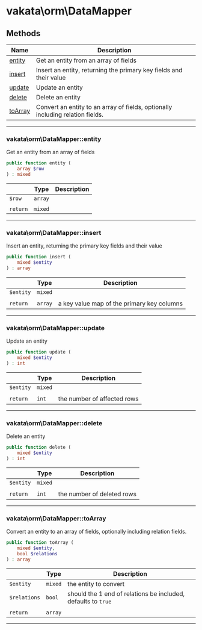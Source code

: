 # vakata\orm\DataMapper


## Methods

| Name | Description |
|------|-------------|
|[entity](#vakata\orm\datamapperentity)|Get an entity from an array of fields|
|[insert](#vakata\orm\datamapperinsert)|Insert an entity, returning the primary key fields and their value|
|[update](#vakata\orm\datamapperupdate)|Update an entity|
|[delete](#vakata\orm\datamapperdelete)|Delete an entity|
|[toArray](#vakata\orm\datamappertoarray)|Convert an entity to an array of fields, optionally including relation fields.|

---



### vakata\orm\DataMapper::entity
Get an entity from an array of fields  


```php
public function entity (  
    array $row  
) : mixed    
```

|  | Type | Description |
|-----|-----|-----|
| `$row` | `array` |  |
|  |  |  |
| `return` | `mixed` |  |

---


### vakata\orm\DataMapper::insert
Insert an entity, returning the primary key fields and their value  


```php
public function insert (  
    mixed $entity  
) : array    
```

|  | Type | Description |
|-----|-----|-----|
| `$entity` | `mixed` |  |
|  |  |  |
| `return` | `array` | a key value map of the primary key columns |

---


### vakata\orm\DataMapper::update
Update an entity  


```php
public function update (  
    mixed $entity  
) : int    
```

|  | Type | Description |
|-----|-----|-----|
| `$entity` | `mixed` |  |
|  |  |  |
| `return` | `int` | the number of affected rows |

---


### vakata\orm\DataMapper::delete
Delete an entity  


```php
public function delete (  
    mixed $entity  
) : int    
```

|  | Type | Description |
|-----|-----|-----|
| `$entity` | `mixed` |  |
|  |  |  |
| `return` | `int` | the number of deleted rows |

---


### vakata\orm\DataMapper::toArray
Convert an entity to an array of fields, optionally including relation fields.  


```php
public function toArray (  
    mixed $entity,  
    bool $relations  
) : array    
```

|  | Type | Description |
|-----|-----|-----|
| `$entity` | `mixed` | the entity to convert |
| `$relations` | `bool` | should the 1 end of relations be included, defaults to `true` |
|  |  |  |
| `return` | `array` |  |

---

